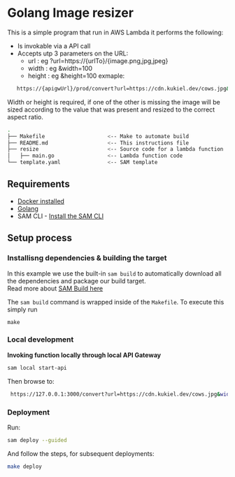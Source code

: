 # Golang Image resizer

This is a simple program that run in AWS Lambda it performs the following:
 - Is invokable via a API call
 - Accepts utp 3 parameters on the URL:
    - url : eg ?url=https://{urlTo}/{image.png,jpg,jpeg}
    - width : eg &width=100
    - height : eg &height=100
 exmaple:
 ```bash
    https://{apigwUrl}/prod/convert?url=https://cdn.kukiel.dev/cows.jpg&width=500&height=500 
```
 
 Width or height is required, if one of the other is missing the image will be sized according
 to the value that was present and resized to the correct aspect ratio.
 
```bash
.
├── Makefile                    <-- Make to automate build
├── README.md                   <-- This instructions file
├── resize                      <-- Source code for a lambda function
│   ├── main.go                 <-- Lambda function code
└── template.yaml               <-- SAM template
```

## Requirements

* [Docker installed](https://www.docker.com/community-edition)
* [Golang](https://golang.org)
* SAM CLI - [Install the SAM CLI](https://docs.aws.amazon.com/serverless-application-model/latest/developerguide/serverless-sam-cli-install.html)

## Setup process

### Installisng dependencies & building the target 

In this example we use the built-in `sam build` to automatically download all the dependencies and package our build target.   
Read more about [SAM Build here](https://docs.aws.amazon.com/serverless-application-model/latest/developerguide/sam-cli-command-reference-sam-build.html) 

The `sam build` command is wrapped inside of the `Makefile`. To execute this simply run
 
```shell
make
```

### Local development

**Invoking function locally through local API Gateway**

```bash
sam local start-api
```

Then browse to:
```bash
 https://127.0.0.1:3000/convert?url=https://cdn.kukiel.dev/cows.jpg&width=500&height=500 
```

### Deployment
Run:
```bash 
sam deploy --guided
```
And follow the steps, for subsequent deployments:
```bash 
make deploy
```